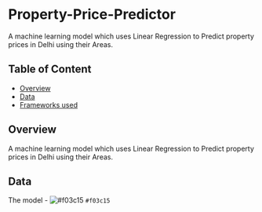 # Property-Price-Predictor
A machine learning model which uses Linear Regression to Predict property prices in Delhi using their Areas.


## Table of Content
  * [Overview](#overview)
  * [Data](#data)
  * [Frameworks used](#frameworks-used)

## Overview
A machine learning model which uses Linear Regression to Predict property prices in Delhi using their Areas.

## Data
The model - ![#f03c15](https://via.placeholder.com/15/f03c15/f03c15.png) `#f03c15`

